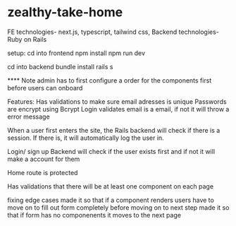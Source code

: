 # zealthy-take-home

FE technologies- next.js, typescript, tailwind css,
Backend technologies- Ruby on Rails

setup:
cd into frontend
npm install
npm run dev

cd into backend
bundle install
rails s

\*\*\*\* Note admin has to first configure a order for the components first before users can onboard

Features:
Has validations to make sure email adresses is unique
Passwords are encrypt using Bcrypt
Login validates email is a email, if not it will throw a error message

When a user first enters the site, the Rails backend will check if there is a session. If there is, it will automatically log the user in.

Login/ sign up
Backend will check if the user exists first and if not it will make a account for them

Home route is protected

Has validations that there will be at least one component on each page

fixing edge cases
made it so that if a component renders users have to move on to fill out form completely before moving on to next step
made it so that if form has no componenents it moves to the next page
